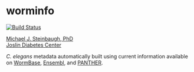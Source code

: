 # worminfo

[![Build Status](https://travis-ci.org/seqcloud/worminfo.svg?branch=master)](https://travis-ci.org/seqcloud/worminfo)

[Michael J. Steinbaugh, PhD](http://mike.steinbaugh.com)<br />
[Joslin Diabetes Center](http://www.joslin.org)

*C. elegans* metadata automatically built using current information available on [WormBase](http://www.wormbase.org), [Ensembl](http://www.ensembl.org/Caenorhabditis_elegans/Info/Index), and [PANTHER](http://pantherdb.org).
